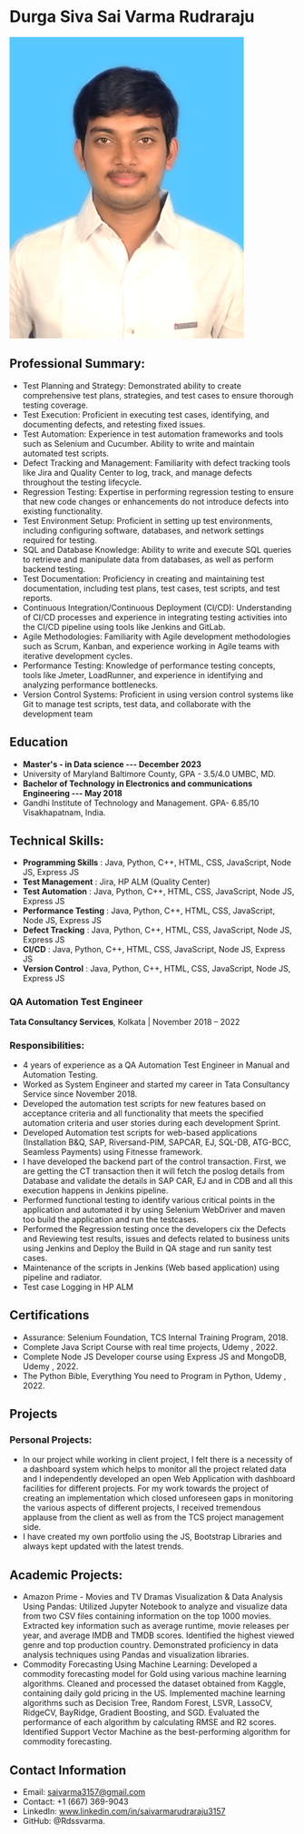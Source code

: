 # Durga Siva Sai Varma Rudraraju
![Headshot](https://github.com/Rdssvarma/UMBC-DATA606-FALL2023-THURSDAY/blob/main/Photo.jpg)

## Professional Summary:
- Test Planning and Strategy: Demonstrated ability to create comprehensive test plans, strategies, and test cases to ensure thorough testing coverage.
- Test Execution: Proficient in executing test cases, identifying, and documenting defects, and retesting fixed issues.
- Test Automation: Experience in test automation frameworks and tools such as Selenium and Cucumber. Ability to write and maintain automated test scripts.
- Defect Tracking and Management: Familiarity with defect tracking tools like Jira and Quality Center to log, track, and manage defects throughout the testing lifecycle.
- Regression Testing: Expertise in performing regression testing to ensure that new code changes or enhancements do not introduce defects into existing functionality.
- Test Environment Setup: Proficient in setting up test environments, including configuring software, databases, and network settings required for testing.
- SQL and Database Knowledge: Ability to write and execute SQL queries to retrieve and manipulate data from databases, as well as perform backend testing.
- Test Documentation: Proficiency in creating and maintaining test documentation, including test plans, test cases, test scripts, and test reports.
- Continuous Integration/Continuous Deployment (CI/CD): Understanding of CI/CD processes and experience in integrating testing activities into the CI/CD pipeline using tools like Jenkins and GitLab.
- Agile Methodologies: Familiarity with Agile development methodologies such as Scrum, Kanban, and experience working in Agile teams with iterative development cycles.
- Performance Testing: Knowledge of performance testing concepts, tools like Jmeter, LoadRunner, and experience in identifying and analyzing performance bottlenecks.
- Version Control Systems: Proficient in using version control systems like Git to manage test scripts, test data, and collaborate with the development team

## Education
- **Master's - in Data science --- December 2023** 
- University of Maryland Baltimore County, GPA - 3.5/4.0   			                        UMBC, MD.
- **Bachelor of Technology in Electronics and communications Engineering --- May 2018**
- Gandhi Institute of Technology and Management. GPA- 6.85/10                             Visakhapatnam, India.

## Technical Skills:
- **Programming Skills** : Java, Python, C++, HTML, CSS, JavaScript, Node JS, Express JS
- **Test Management** : Jira, HP ALM (Quality Center)
- **Test Automation** : Java, Python, C++, HTML, CSS, JavaScript, Node JS, Express JS
- **Performance Testing** : Java, Python, C++, HTML, CSS, JavaScript, Node JS, Express JS
- **Defect Tracking** : Java, Python, C++, HTML, CSS, JavaScript, Node JS, Express JS
- **CI/CD** : Java, Python, C++, HTML, CSS, JavaScript, Node JS, Express JS
- **Version Control** : Java, Python, C++, HTML, CSS, JavaScript, Node JS, Express JS

### QA Automation Test Engineer
**Tata Consultancy Services**, Kolkata | November 2018 – 2022
### Responsibilities:
- 4 years of experience as a QA Automation Test Engineer in Manual and Automation Testing. 
- Worked as System Engineer and started my career in Tata Consultancy Service since November 2018.
- Developed the automation test scripts for new features based on acceptance criteria and all functionality that meets the specified automation criteria and user stories during each development Sprint. 
- Developed Automation test scripts for web-based applications (Installation B&Q, SAP, Riversand-PIM, SAPCAR, EJ, SQL-DB, ATG-BCC, Seamless Payments) using Fitnesse framework. 
- I have developed the backend part of the control transaction. First, we are getting the CT transaction then it will fetch the poslog details from Database and validate the details in SAP CAR, EJ and in CDB and all this execution happens in Jenkins pipeline. 
- Performed functional testing to identify various critical points in the application and automated it by using Selenium WebDriver and maven too build the application and run the testcases.
- Performed the Regression testing once the developers cix the Defects and Reviewing test results, issues and defects related to business units using Jenkins and Deploy the Build in QA stage and run sanity test cases. 
- Maintenance of the scripts in Jenkins (Web based application) using pipeline and radiator. 
- Test case Logging in HP ALM

## Certifications
- Assurance: Selenium Foundation, TCS Internal Training Program, 2018.
- Complete Java Script Course with real time projects, Udemy , 2022.
- Complete Node JS Developer course using Express JS and MongoDB, Udemy , 2022.
- The Python Bible, Everything You need to Program in Python, Udemy , 2022.

## Projects
### Personal Projects:
- In our project while working in client project, I felt there is a necessity of a dashboard system which helps to monitor all the project related data and I independently developed an open Web Application with dashboard facilities for different projects. For my work towards the project of creating an implementation which closed unforeseen gaps in monitoring the various aspects of different projects, I received tremendous applause from the client as well as from the TCS project management side. 
- I have created my own portfolio using the JS, Bootstrap Libraries and always kept updated with the latest trends.

## Academic Projects:
- Amazon Prime - Movies and TV Dramas Visualization & Data Analysis Using Pandas: Utilized Jupyter Notebook to analyze and visualize data from two CSV files containing information on the top 1000 movies. Extracted key information such as average runtime, movie releases per year, and average IMDB and TMDB scores. Identified the highest viewed genre and top production country. Demonstrated proficiency in data analysis techniques using Pandas and visualization libraries.
- Commodity Forecasting Using Machine Learning: Developed a commodity forecasting model for Gold using various machine learning algorithms. Cleaned and processed the dataset obtained from Kaggle, containing daily gold pricing in the US. Implemented machine learning algorithms such as Decision Tree, Random Forest, LSVR, LassoCV, RidgeCV, BayRidge, Gradient Boosting, and SGD. Evaluated the performance of each algorithm by calculating RMSE and R2 scores. Identified Support Vector Machine as the best-performing algorithm for commodity forecasting.
  
## Contact Information
- Email: saivarma3157@gmail.com
- Contact: +1 (667) 369-9043
- LinkedIn: www.linkedin.com/in/saivarmarudraraju3157
- GitHub: @Rdssvarma.

